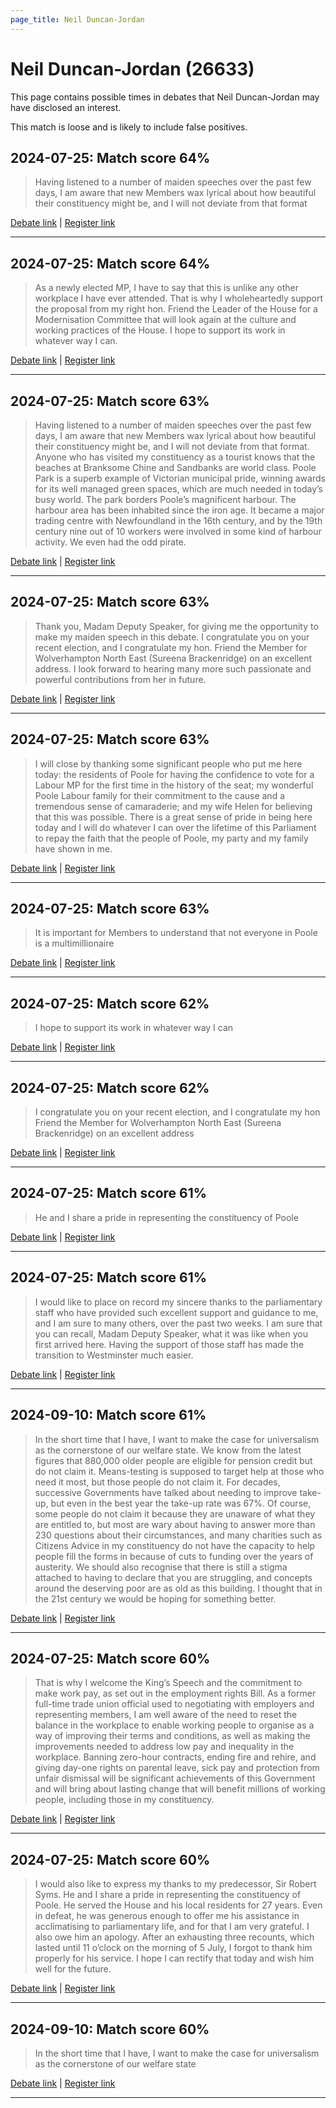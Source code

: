 ```yaml
---
page_title: Neil Duncan-Jordan
---
```


# Neil Duncan-Jordan  (26633)

This page contains possible times in debates that Neil Duncan-Jordan may have disclosed an interest.

This match is loose and is likely to include false positives. 



## 2024-07-25: Match score 64%

>Having listened to a number of maiden speeches over the past few days, I am aware that new Members wax lyrical about how beautiful their constituency might be, and I will not deviate from that format

[Debate link](https://www.theyworkforyou.com/debates/?id=2024-07-25e.894.1) | [Register link](https://www.theyworkforyou.com/mp/26633/register)


---



## 2024-07-25: Match score 64%

>As a newly elected MP, I have to say that this is unlike any other workplace I have ever attended. That is why I wholeheartedly support the proposal from my right hon. Friend the Leader of the House for a Modernisation Committee that will look again at the culture and working practices of the House. I hope to support its work in whatever way I can.

[Debate link](https://www.theyworkforyou.com/debates/?id=2024-07-25e.894.1) | [Register link](https://www.theyworkforyou.com/mp/26633/register)


---



## 2024-07-25: Match score 63%

>Having listened to a number of maiden speeches over the past few days, I am aware that new Members wax lyrical about how beautiful their constituency might be, and I will not deviate from that format. Anyone who has visited my constituency as a tourist knows that the beaches at Branksome Chine and Sandbanks are world  class. Poole Park is a superb example of Victorian municipal pride, winning awards for its well managed green spaces, which are much needed in today’s busy world. The park borders Poole’s magnificent harbour. The harbour area has been inhabited since the iron age. It became a major trading centre with Newfoundland in the 16th century, and by the 19th century nine out of 10 workers were involved in some kind of harbour activity. We even had the odd pirate.

[Debate link](https://www.theyworkforyou.com/debates/?id=2024-07-25e.894.1) | [Register link](https://www.theyworkforyou.com/mp/26633/register)


---



## 2024-07-25: Match score 63%

>Thank you, Madam Deputy Speaker, for giving me the opportunity to make my maiden speech in this debate. I congratulate you on your recent election, and I congratulate my hon. Friend the Member for Wolverhampton North East (Sureena Brackenridge) on an excellent address. I look forward to hearing many more such passionate and powerful contributions from her in future.

[Debate link](https://www.theyworkforyou.com/debates/?id=2024-07-25e.894.1) | [Register link](https://www.theyworkforyou.com/mp/26633/register)


---



## 2024-07-25: Match score 63%

>I will close by thanking some significant people who put me here today: the residents of Poole for having the confidence to vote for a Labour MP for the first time in the history of the seat; my wonderful Poole Labour family for their commitment to the cause and a tremendous sense of camaraderie; and my wife Helen for believing that this was possible. There is a great sense of pride in  being here today and I will do whatever I can over the lifetime of this Parliament to repay the faith that the people of Poole, my party and my family have shown in me.

[Debate link](https://www.theyworkforyou.com/debates/?id=2024-07-25e.894.1) | [Register link](https://www.theyworkforyou.com/mp/26633/register)


---



## 2024-07-25: Match score 63%

>It is important for Members to understand that not everyone in Poole is a multimillionaire

[Debate link](https://www.theyworkforyou.com/debates/?id=2024-07-25e.894.1) | [Register link](https://www.theyworkforyou.com/mp/26633/register)


---



## 2024-07-25: Match score 62%

>I hope to support its work in whatever way I can

[Debate link](https://www.theyworkforyou.com/debates/?id=2024-07-25e.894.1) | [Register link](https://www.theyworkforyou.com/mp/26633/register)


---



## 2024-07-25: Match score 62%

>I congratulate you on your recent election, and I congratulate my hon Friend the Member for Wolverhampton North East (Sureena Brackenridge) on an excellent address

[Debate link](https://www.theyworkforyou.com/debates/?id=2024-07-25e.894.1) | [Register link](https://www.theyworkforyou.com/mp/26633/register)


---



## 2024-07-25: Match score 61%

>He and I share a pride in representing the constituency of Poole

[Debate link](https://www.theyworkforyou.com/debates/?id=2024-07-25e.894.1) | [Register link](https://www.theyworkforyou.com/mp/26633/register)


---



## 2024-07-25: Match score 61%

>I would like to place on record my sincere thanks to the parliamentary staff who have provided such excellent support and guidance to me, and I am sure to many others, over the past two weeks. I am sure that you can recall, Madam Deputy Speaker, what it was like when you first arrived here. Having the support of those staff has made the transition to Westminster much easier.

[Debate link](https://www.theyworkforyou.com/debates/?id=2024-07-25e.894.1) | [Register link](https://www.theyworkforyou.com/mp/26633/register)


---



## 2024-09-10: Match score 61%

>In the short time that I have, I want to make the case for universalism as the cornerstone of our welfare state. We know from the latest figures that 880,000 older people are eligible for pension credit but do not claim it. Means-testing is supposed to target help at those who need it most, but those people do not claim it. For  decades, successive Governments have talked about needing to improve take-up, but even in the best year the take-up rate was 67%. Of course, some people do not claim it because they are unaware of what they are entitled to, but most are wary about having to answer more than 230 questions about their circumstances, and many charities such as Citizens Advice in my constituency do not have the capacity to help people fill the forms in because of cuts to funding over the years of austerity. We should also recognise that there is still a stigma attached to having to declare that you are struggling, and concepts around the deserving poor are as old as this building. I thought that in the 21st century we would be hoping for something better.

[Debate link](https://www.theyworkforyou.com/debates/?id=2024-09-10a.729.1) | [Register link](https://www.theyworkforyou.com/mp/26633/register)


---



## 2024-07-25: Match score 60%

>That is why I welcome the King’s Speech and the commitment to make work pay, as set out in the employment rights Bill. As a former full-time trade union official used to negotiating with employers and representing members, I am well aware of the need to reset the balance in the workplace to enable working people to organise as a way of improving their terms and conditions, as well as making the improvements needed to address low pay and inequality in the workplace. Banning zero-hour contracts, ending fire and rehire, and giving day-one rights on parental leave, sick pay and protection from unfair dismissal will be significant achievements of this Government and will bring about lasting change that will benefit millions of working people, including those in my constituency.

[Debate link](https://www.theyworkforyou.com/debates/?id=2024-07-25e.894.1) | [Register link](https://www.theyworkforyou.com/mp/26633/register)


---



## 2024-07-25: Match score 60%

>I would also like to express my thanks to my predecessor, Sir Robert Syms. He and I share a pride in representing the constituency of Poole. He served the House and his local residents for 27 years. Even in defeat, he was generous enough to offer me his assistance in acclimatising to parliamentary life, and for that I am very grateful. I also owe him an apology. After an exhausting three recounts, which lasted until 11 o’clock on the morning of 5 July, I forgot to thank him properly for his service. I hope I can rectify that today and wish him well for the future.

[Debate link](https://www.theyworkforyou.com/debates/?id=2024-07-25e.894.1) | [Register link](https://www.theyworkforyou.com/mp/26633/register)


---



## 2024-09-10: Match score 60%

>In the short time that I have, I want to make the case for universalism as the cornerstone of our welfare state

[Debate link](https://www.theyworkforyou.com/debates/?id=2024-09-10a.729.1) | [Register link](https://www.theyworkforyou.com/mp/26633/register)


---

